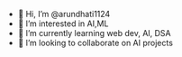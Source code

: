 - 👋 Hi, I’m @arundhati1124
- 👀 I’m interested in AI,ML
- 🌱 I’m currently learning web dev, AI, DSA
- 💞️ I’m looking to collaborate on AI projects 
